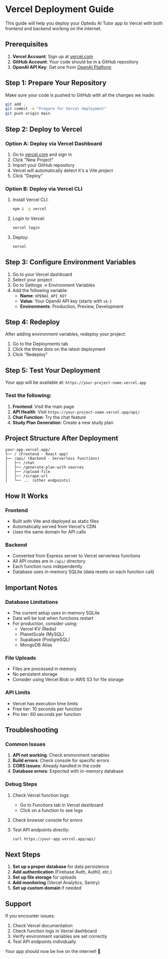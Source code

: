 # Vercel Deployment Guide

This guide will help you deploy your Optedu AI Tutor app to Vercel with both frontend and backend working on the internet.

## Prerequisites

1. **Vercel Account**: Sign up at [vercel.com](https://vercel.com)
2. **GitHub Account**: Your code should be in a GitHub repository
3. **OpenAI API Key**: Get one from [OpenAI Platform](https://platform.openai.com)

## Step 1: Prepare Your Repository

Make sure your code is pushed to GitHub with all the changes we made:

```bash
git add .
git commit -m "Prepare for Vercel deployment"
git push origin main
```

## Step 2: Deploy to Vercel

### Option A: Deploy via Vercel Dashboard

1. Go to [vercel.com](https://vercel.com) and sign in
2. Click "New Project"
3. Import your GitHub repository
4. Vercel will automatically detect it's a Vite project
5. Click "Deploy"

### Option B: Deploy via Vercel CLI

1. Install Vercel CLI:
   ```bash
   npm i -g vercel
   ```

2. Login to Vercel:
   ```bash
   vercel login
   ```

3. Deploy:
   ```bash
   vercel
   ```

## Step 3: Configure Environment Variables

1. Go to your Vercel dashboard
2. Select your project
3. Go to Settings → Environment Variables
4. Add the following variable:
   - **Name**: `OPENAI_API_KEY`
   - **Value**: Your OpenAI API key (starts with `sk-`)
   - **Environments**: Production, Preview, Development

## Step 4: Redeploy

After adding environment variables, redeploy your project:

1. Go to the Deployments tab
2. Click the three dots on the latest deployment
3. Click "Redeploy"

## Step 5: Test Your Deployment

Your app will be available at: `https://your-project-name.vercel.app`

### Test the following:

1. **Frontend**: Visit the main page
2. **API Health**: Visit `https://your-project-name.vercel.app/api/`
3. **Chat Function**: Try the chat feature
4. **Study Plan Generation**: Create a new study plan

## Project Structure After Deployment

```
your-app.vercel.app/
├── / (Frontend - React app)
├── /api/ (Backend - Serverless functions)
│   ├── /chat
│   ├── /generate-plan-with-sources
│   ├── /upload-file
│   ├── /scrape-url
│   └── ... (other endpoints)
```

## How It Works

### Frontend
- Built with Vite and deployed as static files
- Automatically served from Vercel's CDN
- Uses the same domain for API calls

### Backend
- Converted from Express server to Vercel serverless functions
- All API routes are in `/api/` directory
- Each function runs independently
- Database uses in-memory SQLite (data resets on each function call)

## Important Notes

### Database Limitations
- The current setup uses in-memory SQLite
- Data will be lost when functions restart
- For production, consider using:
  - Vercel KV (Redis)
  - PlanetScale (MySQL)
  - Supabase (PostgreSQL)
  - MongoDB Atlas

### File Uploads
- Files are processed in memory
- No persistent storage
- Consider using Vercel Blob or AWS S3 for file storage

### API Limits
- Vercel has execution time limits
- Free tier: 10 seconds per function
- Pro tier: 60 seconds per function

## Troubleshooting

### Common Issues

1. **API not working**: Check environment variables
2. **Build errors**: Check console for specific errors
3. **CORS issues**: Already handled in the code
4. **Database errors**: Expected with in-memory database

### Debug Steps

1. Check Vercel function logs:
   - Go to Functions tab in Vercel dashboard
   - Click on a function to see logs

2. Check browser console for errors

3. Test API endpoints directly:
   ```bash
   curl https://your-app.vercel.app/api/
   ```

## Next Steps

1. **Set up a proper database** for data persistence
2. **Add authentication** (Firebase Auth, Auth0, etc.)
3. **Set up file storage** for uploads
4. **Add monitoring** (Vercel Analytics, Sentry)
5. **Set up custom domain** if needed

## Support

If you encounter issues:
1. Check Vercel documentation
2. Check function logs in Vercel dashboard
3. Verify environment variables are set correctly
4. Test API endpoints individually

Your app should now be live on the internet! 🚀
